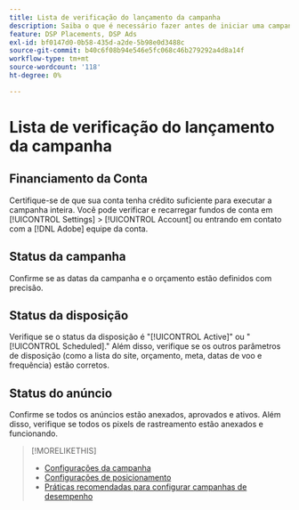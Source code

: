 ```yaml
---
title: Lista de verificação do lançamento da campanha
description: Saiba o que é necessário fazer antes de iniciar uma campanha.
feature: DSP Placements, DSP Ads
exl-id: bf0147d0-0b58-435d-a2de-5b98e0d3488c
source-git-commit: b40c6f08b94e546e5fc068c46b279292a4d8a14f
workflow-type: tm+mt
source-wordcount: '118'
ht-degree: 0%

---
```


# Lista de verificação do lançamento da campanha

## Financiamento da Conta

Certifique-se de que sua conta tenha crédito suficiente para executar a campanha inteira. Você pode verificar e recarregar fundos de conta em [!UICONTROL Settings] > [!UICONTROL Account] ou entrando em contato com a [!DNL Adobe] equipe da conta.

## Status da campanha

Confirme se as datas da campanha e o orçamento estão definidos com precisão.

## Status da disposição

Verifique se o status da disposição é &quot;[!UICONTROL Active]&quot; ou &quot;[!UICONTROL Scheduled].&quot; Além disso, verifique se os outros parâmetros de disposição (como a lista do site, orçamento, meta, datas de voo e frequência) estão corretos.

## Status do anúncio

Confirme se todos os anúncios estão anexados, aprovados e ativos. Além disso, verifique se todos os pixels de rastreamento estão anexados e funcionando.

>[!MORELIKETHIS]
>
>* [Configurações da campanha](/help/dsp/campaign-management/campaigns/campaign-settings.md)
>* [Configurações de posicionamento](/help/dsp/campaign-management/placements/placement-settings.md)
>* [Práticas recomendadas para configurar campanhas de desempenho](/help/dsp/optimization/campaign-best-practices-performance.md)

